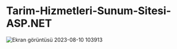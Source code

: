 # Tarim-Hizmetleri-Sunum-Sitesi-ASP.NET
![Ekran görüntüsü 2023-08-10 103913](https://github.com/ErtugrulGDuman/Tarim-Hizmetleri-Sunum-Sitesi-ASP.NET/assets/101699189/885b7803-e366-48c2-b159-296fedaa85ff)
